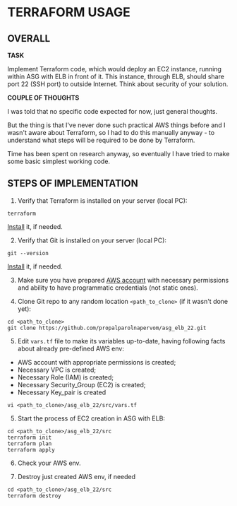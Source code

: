 # TERRAFORM USAGE


## OVERALL

**TASK**

Implement Terraform code, which would deploy an EC2 instance, running within ASG with ELB in front of it. This instance, through ELB, should share port 22 (SSH port) to outside Internet. Think about security of your solution.

**COUPLE OF THOUGHTS**

I was told that no specific code expected for now, just general thoughts.

But the thing is that I've never done such practical AWS things before and I wasn't aware about Terraform, so I had to do this manually anyway - to understand what steps will be required to be done by Terraform. 

Time has been spent on research anyway, so eventually I have tried to make some basic simplest working code.


## STEPS OF IMPLEMENTATION

1. Verify that Terraform is installed on your server (local PC):
```
terraform
```

[Install](https://www.terraform.io/intro/getting-started/install.html) it, if needed.

2. Verify that Git is installed on your server (local PC):
```
git --version
```

[Install](https://git-scm.com/downloads) it, if needed.

3. Make sure you have prepared [AWS account](https://console.aws.amazon.com/iam/home?#/users) with necessary permissions and ability to have programmatic credentials (not static ones).

4. Clone Git repo to any random location `<path_to_clone>` (if it wasn't done yet):
```
cd <path_to_clone>
git clone https://github.com/propalparolnapervom/asg_elb_22.git
```

5. Edit `vars.tf` file to make its variables up-to-date, having following facts about already pre-defined AWS env:
  - AWS account with appropriate permissions is created;
  - Necessary VPC is created;
  - Necessary Role (IAM) is created;
  - Necessary Security_Group (EC2) is created;
  - Necessary Key_pair is created
```
vi <path_to_clone>/asg_elb_22/src/vars.tf
```

5. Start the process of EC2 creation in ASG with ELB:
```
cd <path_to_clone>/asg_elb_22/src
terraform init
terraform plan
terraform apply
```

6. Check your AWS env.

7. Destroy just created AWS env, if needed
```
cd <path_to_clone>/asg_elb_22/src
terraform destroy
```

























































